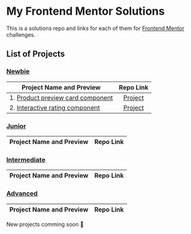 # My Frontend Mentor Solutions

This is a solutions repo and links for each of them for [Frontend Mentor](https://wwww.frontendmentor.io/) challenges.

## List of Projects

### [Newbie](#newbie)

| Project Name and Preview | Repo Link |
| ------------------------ |:---------:|
| 1. [Product preview card component](https://anmac.github.io/frontend-mentor-challenge/newbie/product-preview-card-component-main/) |[Project](https://github.com/anmac/frontend-mentor-challenge/tree/master/newbie/product-preview-card-component-main/)|
| 2. [Interactive rating component](https://anmac.github.io/frontend-mentor-challenge/newbie/interactive-rating-component-main/) |[Project](https://github.com/anmac/frontend-mentor-challenge/tree/master/newbie/interactive-rating-component-main/)

### [Junior](#junior)

| Project Name and Preview | Repo Link |
| ------------------------ |:---------:|

### [Intermediate](#intermediate)

| Project Name and Preview | Repo Link |
| ------------------------ |:---------:|

### [Advanced](#advanced)

| Project Name and Preview | Repo Link |
| ------------------------ |:---------:|


New projects comming soon 🤘
